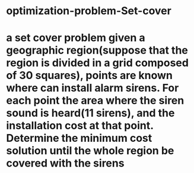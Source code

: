 # optimization-problem-Set-cover

# a set cover problem given a geographic region(suppose that the region is divided in a grid composed of 30 squares), points are known where can install alarm sirens. For each point the area where the siren sound is heard(11 sirens), and the installation cost at that point. Determine the minimum cost solution until the whole region be covered with the sirens  
